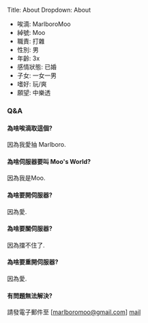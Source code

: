 Title: About
Dropdown: About

* 唉滴: MarlboroMoo
* 綽號: Moo
* 職責: 打雜
* 性別: 男
* 年齡: 3x
* 感情狀態: 已婚
* 子女: 一女一男
* 嗜好: 玩/爽
* 願望: 中樂透

### Q&A

#### 為啥唉滴取這個?
因為我愛抽 Marlboro.

#### 為啥伺服器要叫 Moo's World?
因為我是Moo.

#### 為啥要開伺服器?
因為愛.

#### 為啥要關伺服器?
因為擋不住了.

#### 為啥要重開伺服器?
因為愛.

#### 有問題無法解決?
請發電子郵件至 [marlboromoo@gmail.com] [mail]

  [mail]: mailto:marlboromoo@gmail.com
